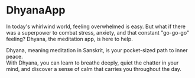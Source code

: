 # DhyanaApp

In today's whirlwind world, feeling overwhelmed is easy. But what if there was a superpower to combat stress, anxiety, and that constant "go-go-go" feeling? Dhyana, the meditation app, is here to help.

Dhyana, meaning meditation in Sanskrit, is your pocket-sized path to inner peace.  
With Dhyana, you can learn to breathe deeply, quiet the chatter in your mind, and discover a sense of calm that carries you throughout the day.
